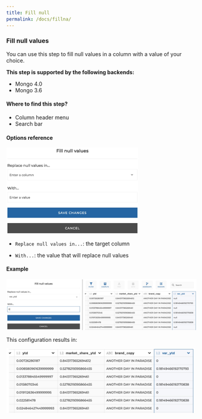 ```yaml
---
title: Fill null
permalink: /docs/fillna/
---
```


### Fill null values

You can use this step to fill null values in a column with a value of your
choice.

**This step is supported by the following backends:**

- Mongo 4.0
- Mongo 3.6

#### Where to find this step?

- Column header menu
- Search bar

#### Options reference

<img src="../../img/docs/user-interface/fillna_step_form.jpg" width="350" />

- `Replace null values in...`: the target column

- `With...`: the value that will replace null values

#### Example

<img src="../../img/docs/user-interface/fillna_example_conf.jpg" width="750" />

This configuration results in:

<img src="../../img/docs/user-interface/fillna_example_result.jpg" width="500" />
